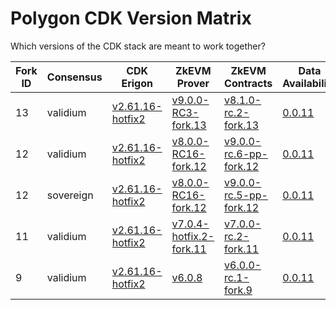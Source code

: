 # Polygon CDK Version Matrix

Which versions of the CDK stack are meant to work together?

Fork ID|Consensus|CDK Erigon|ZkEVM Prover|ZkEVM Contracts|Data Availability|Bridge
---|---|---|---|---|---|---
13|validium|[v2.61.16-hotfix2](https://github.com/0xPolygonHermez/cdk-erigon/releases/tag/v2.61.16-hotfix2)|[v9.0.0-RC3-fork.13](https://github.com/0xPolygonHermez/zkevm-prover/releases/tag/v9.0.0-RC3)|[v8.1.0-rc.2-fork.13](https://github.com/0xPolygonHermez/zkevm-contracts/releases/tag/v8.1.0-rc.2-fork.13)|[0.0.11](https://github.com/0xPolygon/cdk-data-availability/releases/tag/v0.0.11)|[v0.6.0-RC10](https://github.com/0xPolygonHermez/zkevm-bridge-service/releases/tag/v0.6.0-RC10)
12|validium|[v2.61.16-hotfix2](https://github.com/0xPolygonHermez/cdk-erigon/releases/tag/v2.61.16-hotfix2)|[v8.0.0-RC16-fork.12](https://github.com/0xPolygonHermez/zkevm-prover/releases/tag/v8.0.0-RC16)|[v9.0.0-rc.6-pp-fork.12](https://github.com/0xPolygonHermez/zkevm-contracts/releases/tag/v9.0.0-rc.6-pp-fork.12)|[0.0.11](https://github.com/0xPolygon/cdk-data-availability/releases/tag/v0.0.11)|[v0.6.0-RC10](https://github.com/0xPolygonHermez/zkevm-bridge-service/releases/tag/v0.6.0-RC10)
12|sovereign|[v2.61.16-hotfix2](https://github.com/0xPolygonHermez/cdk-erigon/releases/tag/v2.61.16-hotfix2)|[v8.0.0-RC16-fork.12](https://github.com/0xPolygonHermez/zkevm-prover/releases/tag/v8.0.0-RC16)|[v9.0.0-rc.5-pp-fork.12](https://github.com/0xPolygonHermez/zkevm-contracts/releases/tag/v9.0.0-rc.5-pp-fork.12)|[0.0.11](https://github.com/0xPolygon/cdk-data-availability/releases/tag/v0.0.11)|[v0.6.0-RC10](https://github.com/0xPolygonHermez/zkevm-bridge-service/releases/tag/v0.6.0-RC10)
11|validium|[v2.61.16-hotfix2](https://github.com/0xPolygonHermez/cdk-erigon/releases/tag/v2.61.16-hotfix2)|[v7.0.4-hotfix.2-fork.11](https://github.com/0xPolygonHermez/zkevm-prover/releases/tag/v7.0.4-hotfix.2)|[v7.0.0-rc.2-fork.11](https://github.com/0xPolygonHermez/zkevm-contracts/releases/tag/v7.0.0-rc.2-fork.11)|[0.0.11](https://github.com/0xPolygon/cdk-data-availability/releases/tag/v0.0.11)|[v0.6.0-RC10](https://github.com/0xPolygonHermez/zkevm-bridge-service/releases/tag/v0.6.0-RC10)
9|validium|[v2.61.16-hotfix2](https://github.com/0xPolygonHermez/cdk-erigon/releases/tag/v2.61.16-hotfix2)|[v6.0.8](https://github.com/0xPolygonHermez/zkevm-prover/releases/tag/v6.0.8)|[v6.0.0-rc.1-fork.9](https://github.com/0xPolygonHermez/zkevm-contracts/releases/tag/v6.0.0-rc.1-fork.9)|[0.0.11](https://github.com/0xPolygon/cdk-data-availability/releases/tag/v0.0.11)|[v0.6.0-RC10](https://github.com/0xPolygonHermez/zkevm-bridge-service/releases/tag/v0.6.0-RC10)
